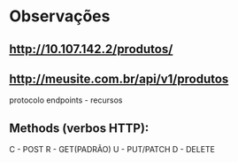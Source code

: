 # Observações

## http://10.107.142.2/produtos/
## http://meusite.com.br/api/v1/produtos
protocolo             endpoints - recursos
## Methods (verbos HTTP):
C - POST
R - GET(PADRÃO)
U - PUT/PATCH
D - DELETE
